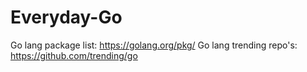 # Everyday-Go
Go lang package list: https://golang.org/pkg/
Go lang trending repo's: https://github.com/trending/go
